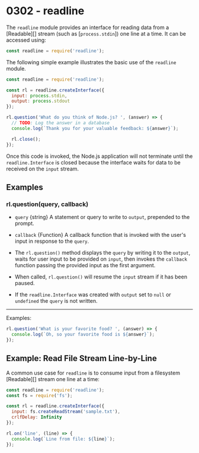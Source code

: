 # 0302 - readline

The `readline` module provides an interface for reading data from a [Readable][]
stream (such as [`process.stdin`]) one line at a time. It can be accessed using:

```js
const readline = require('readline');
```

The following simple example illustrates the basic use of the `readline` module.

```js
const readline = require('readline');

const rl = readline.createInterface({
  input: process.stdin,
  output: process.stdout
});

rl.question('What do you think of Node.js? ', (answer) => {
  // TODO: Log the answer in a database
  console.log(`Thank you for your valuable feedback: ${answer}`);

  rl.close();
});
```

Once this code is invoked, the Node.js application will not terminate until the
`readline.Interface` is closed because the interface waits for data to be
received on the `input` stream.

## Examples

### rl.question(query, callback)

- `query` {string} A statement or query to write to `output`, prepended to the prompt.
- `callback` {Function} A callback function that is invoked with the user's input in response to the `query`.

- The `rl.question()` method displays the `query` by writing it to the `output`, waits for user input to be provided on `input`, then invokes the `callback` function passing the provided input as the first argument.
- When called, `rl.question()` will resume the `input` stream if it has been paused.
- If the `readline.Interface` was created with `output` set to `null` or
`undefined` the `query` is not written.

---

Examples:

```js
rl.question('What is your favorite food? ', (answer) => {
  console.log(`Oh, so your favorite food is ${answer}`);
});
```

## Example: Read File Stream Line-by-Line

A common use case for `readline` is to consume input from a filesystem
[Readable][] stream one line at a time:

```js
const readline = require('readline');
const fs = require('fs');

const rl = readline.createInterface({
  input: fs.createReadStream('sample.txt'),
  crlfDelay: Infinity
});

rl.on('line', (line) => {
  console.log(`Line from file: ${line}`);
});
```


